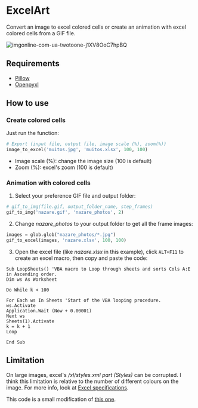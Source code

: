 # ExcelArt
Convert an image to excel colored cells or create an animation with excel colored cells from a GIF file. 

![imgonline-com-ua-twotoone-j1XV8OoC7hpBQ](https://user-images.githubusercontent.com/56649205/81574966-dd861080-937c-11ea-94d5-1158b6c81acb.jpg)

## Requirements
* [Pillow](https://pillow.readthedocs.io/en/stable/)
* [Openpyxl](https://openpyxl.readthedocs.io/en/stable/)


## How to use
### Create colored cells
Just run the function:
```Python
# Export (input file, output file, image scale (%), zoom(%))
image_to_excel('muitos.jpg', 'muitos.xlsx', 100, 100)
```
- Image scale (%): change the image size (100 is default)
- Zoom (%): excel's zoom (100 is default)

### Animation with colored cells
1) Select your preference GIF file and output folder:
```Python
# gif_to_img(file.gif, output_folder_name, step_frames) 
gif_to_img('nazare.gif', 'nazare_photos', 2)
```

2) Change *nazare_photos* to your output folder to get all the frame images:
```Python
images = glob.glob("nazare_photos/*.jpg")
gif_to_excel(images, 'nazare.xlsx', 100, 100)
```

3) Open the excel file (like *nazare.xlsx* in this example), click `ALT+F11` to create an excel macro, then copy and paste the code:
```VBA
Sub LoopSheets() 'VBA macro to Loop through sheets and sorts Cols A:E in Ascending order.
Dim ws As Worksheet

Do While k < 100

For Each ws In Sheets 'Start of the VBA looping procedure.
ws.Activate
Application.Wait (Now + 0.00001)
Next ws
Sheets(1).Activate
k = k + 1
Loop

End Sub
```

## Limitation
On large images, excel's */xl/styles.xml part (Styles)* can be corrupted. I think this limitation is relative to the number of different colours on the image. For more info, look at [Excel specifications](https://support.office.com/en-ie/article/excel-specifications-and-limits-1672b34d-7043-467e-8e27-269d656771c3).

This code is a small modification of [this one](https://github.com/joelibaceta/pix-to-xls). 
